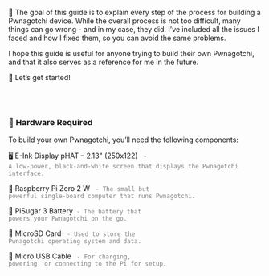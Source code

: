 🧭 The goal of this guide is to explain every step of the process for building a Pwnagotchi device. While the overall process is not too difficult, many things can go wrong - and in my case, they did. I’ve included all the issues I faced and how I fixed them, so you can avoid the same problems.

I hope this guide is useful for anyone trying to build their own Pwnagotchi, and that it also serves as a reference for me in the future.

🚀 Let’s get started!

<br>
<br>

### 🧰 Hardware Required
To build your own Pwnagotchi, you’ll need the following components:

🖥️ E-Ink Display pHAT – 2.13" (250x122) <code style="color : grey"> - A low-power, black-and-white screen that displays the Pwnagotchi interface.</code>

🍓 Raspberry Pi Zero 2 W <code style="color : grey"> - The small but powerful single-board computer that runs Pwnagotchi.</code>

🔋 PiSugar 3 Battery<code style="color : grey">  - The battery that powers your Pwnagotchi on the go.</code>

💾 MicroSD Card <code style="color : grey"> - Used to store the Pwnagotchi operating system and data.</code>

🔌 Micro USB Cable <code style="color : grey"> - For charging, powering, or connecting to the Pi for setup.</code>
